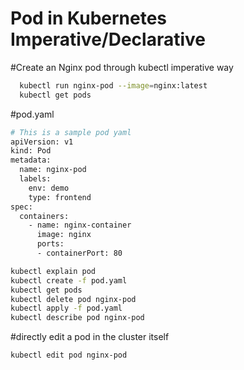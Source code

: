 # Pod in Kubernetes Imperative/Declarative
#Create an Nginx pod through kubectl imperative way
```sh
  kubectl run nginx-pod --image=nginx:latest
  kubectl get pods
```
#pod.yaml
```sh
# This is a sample pod yaml
apiVersion: v1
kind: Pod
metadata:
  name: nginx-pod
  labels:
    env: demo
    type: frontend
spec:
  containers:
    - name: nginx-container
      image: nginx
      ports:
      - containerPort: 80
```

```sh
kubectl explain pod
kubectl create -f pod.yaml
kubectl get pods
kubectl delete pod nginx-pod
kubectl apply -f pod.yaml
kubectl describe pod nginx-pod
```

#directly edit a pod in the cluster itself
```sh
kubectl edit pod nginx-pod
```
